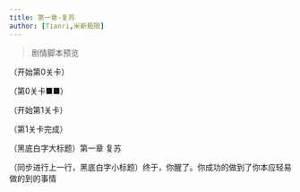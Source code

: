 ```yaml
---
title: 第一章-复苏
author: [Tianri,米新极限]
---
```


> 剧情脚本预览

（开始第0关卡）

（第0关卡■■）

（开始第1关卡）

（第1关卡完成）

（黑底白字大标题）第一章 复苏

（同步进行上一行，黑底白字小标题）终于，你醒了。你成功的做到了你本应轻易做的到的事情